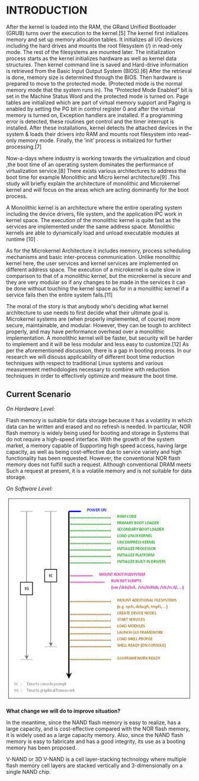 # INTRODUCTION

After the kernel is loaded into the RAM, the GRand Unified Bootloader (GRUB) turns over the execution to the kernel.[5]  The kernel first initializes memory and set up memory allocation tables. It initializes all I/O devices including the hard drives and mounts the root filesystem (/) in read-only mode. The rest of the filesystems are mounted later. The initialization process starts as the kernel initializes hardware as well as kernel data structures. Then kernel command line is saved and Hard-drive information is retrieved from the Basic Input Output System (BIOS).[6]  After the retrieval is done, memory size is determined through the BIOS. Then hardware is prepared to move to the protected mode. (Protected mode is the normal memory mode that the system runs in). The “Protected Mode Enabled” bit is set in the Machine Status Word and the protected mode is turned on. Page tables are initialized which are part of virtual memory support and Paging is enabled by setting the PG bit in control register 0 and after the virtual memory is turned on, Exception handlers are installed. If a programming error is detected, these routines get control and the timer interrupt is installed. After these installations, kernel detects the attached devices in the system & loads their drivers into RAM and mounts root filesystem into read-only memory mode. Finally, the ‘init’ process is initialized for further processing.[7] 

Now-a-days where industry is working towards the virtualization and cloud ,the boot time of an operating system dominates the performance of virtualization service.[8]  There exists various architectures to address the boot time for example Monolithic and Micro kernel architecture[9] .This study will briefly explain the architecture of monolithic and Microkernel kernel and will focus on the areas which are acting dominantly for the boot process.

A Monolithic kernel is an architecture where the entire operating system including the device drivers, file system, and the application IPC work in kernel space. The execution of the monolithic kernel is quite fast as the services are implemented under the same address space. Monolithic kernels are able to dynamically load and unload executable modules at runtime [10] .

As for the Microkernel Architecture it includes memory, process scheduling mechanisms and basic inter-process communication. Unlike monolithic kernel here, the user services and kernel services are implemented on different address space. The execution of a microkernel is quite slow in comparison to that of a monolithic kernel, but the microkernel is secure and they are very modular so if any changes to be made in the services it can be done without touching the kernel space as for in a monolithic kernel if a service fails then the entire system fails.[11] 

The moral of the story is that anybody who's deciding what kernel architecture to use needs to first decide what their ultimate goal is. Microkernel systems are (when properly implemented, of course) more secure, maintainable, and modular. However, they can be tough to architect properly, and may have performance overhead over a monolithic implementation. A monolithic kernel will be faster, but security will be harder to implement and it will be less modular and less easy to customize.[12]  As per the aforementioned discussion, there is a gap in booting process. In our research we will discuss applicability of different boot time reduction techniques with respect to traditional Linux systems and various measurement methodologies necessary to combine with reduction techniques in order to effectively optimize and measure the boot time.

## Current Scenario
*On Hardware Level:*

Flash memory is suitable for data storage because it has a volatility in which data can be written and erased and no refresh is needed. In particular, NOR flash memory is widely being used for booting and storage in Systems that do not require a high-speed interface. With the growth of the system market, a memory capable of Supporting high speed access, having large capacity, as well as being cost-effective due to service variety and high functionality has been requested. However, the conventional NOR flash memory does not fulfill such a request. Although conventional DRAM meets Such a request at present, it is a volatile memory and is not suitable for data storage.

*On Software Level:*

![Image of Software Level boot processes](https://raw.githubusercontent.com/Ashutoshcoder/operating-system/master/images/software-level.PNG)

**What change we will do to improve situation?**

In the meantime, since the NAND flash memory is easy to realize, has a large capacity, and is cost-effective compared with the NOR flash memory, it is widely used as a large capacity memory. Also, since the NAND flash memory is easy to fabricate and has a good integrity, its use as a booting memory has been proposed.

V-NAND or 3D V-NAND is a cell layer-stacking technology where multiple flash memory cell layers are stacked vertically and 3-dimensionally on a single NAND chip.
